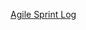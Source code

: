 [Agile Sprint Log](https://docs.google.com/document/d/1Wz-trnQ0YtwqsYGsed7boWl56F9WFSmg9_IC24nbA98/edit?usp=sharing)
